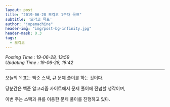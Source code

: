 ```yaml
---
layout: post
title: "2019-06-28 모각코 1주차 목표"
subtitle: '모각코 목표'
author: "jopemachine"
header-img: "img/post-bg-infinity.jpg"
header-mask: 0.3
tags:
  - 모각코
---
```


<i>Posting Time : 19-06-28, 13:59</i><br>
<i>Updating Time : 19-06-28, 18:42</i>

---

오늘의 목표는 백준 스택, 큐 문제 풀이를 하는 것이다. 

당분간은 백준 알고리즘 사이트에서 문제 풀이에 전념할 생각이며,

이번 주는 스택과 큐를 이용한 문제 풀이를 진행하고 있다.




